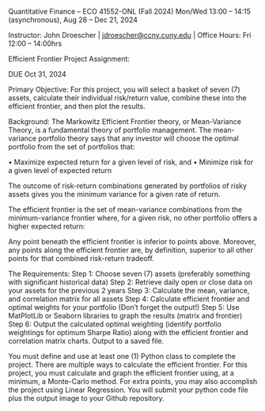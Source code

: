 Quantitative Finance – ECO 41552-ONL (Fall 2024)
Mon/Wed 13:00 – 14:15 (asynchronous), Aug 28 – Dec 21, 2024

Instructor: John Droescher | jdroescher@ccny.cuny.edu | Office Hours: Fri 12:00 – 14:00hrs

Efficient Frontier Project Assignment:

DUE Oct 31, 2024

Primary Objective: For this project, you will select a basket of seven (7) assets, calculate their individual
risk/return value, combine these into the efficient frontier, and then plot the results.

Background: The Markowitz Efficient Frontier theory, or Mean-Variance Theory, is a fundamental theory of
portfolio management. The mean-variance portfolio theory says that any investor will choose the optimal portfolio
from the set of portfolios that:

• Maximize expected return for a given level of risk, and
• Minimize risk for a given level of expected return

The outcome of risk-return combinations generated by portfolios of risky assets gives you the minimum variance for
a given rate of return.

The efficient frontier is the set of mean-variance combinations from the minimum-variance frontier where, for a
given risk, no other portfolio offers a higher expected return:

Any point beneath the efficient frontier is inferior to points above. Moreover, any points along the efficient frontier
are, by definition, superior to all other points for that combined risk-return tradeoff.

The Requirements:
Step 1: Choose seven (7) assets (preferably something with significant historical data)
Step 2: Retrieve daily open or close data on your assets for the previous 2 years
Step 3: Calculate the mean, variance, and correlation matrix for all assets
Step 4: Calculate efficient frontier and optimal weights for your portfolio (Don’t forget the output!)
Step 5: Use MatPlotLib or Seaborn libraries to graph the results (matrix and frontier)
Step 6: Output the calculated optimal weighting (identify portfolio weightings for optimum Sharpe Ratio)
along with the efficient frontier and correlation matrix charts. Output to a saved file.

You must define and use at least one (1) Python class to complete the project. There are multiple ways to calculate
the efficient frontier. For this project, you must calculate and graph the efficient frontier using, at a minimum, a
Monte-Carlo method. For extra points, you may also accomplish the project using Linear Regression. You will
submit your python code file plus the output image to your Github repository.

